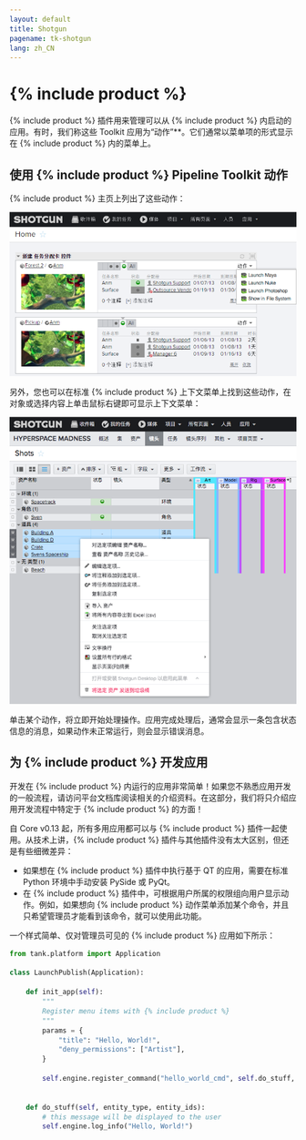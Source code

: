 ```yaml
---
layout: default
title: Shotgun
pagename: tk-shotgun
lang: zh_CN
---
```


# {% include product %}

{% include product %} 插件用来管理可以从 {% include product %} 内启动的应用。有时，我们称这些 Toolkit 应用为“动作”**。它们通常以菜单项的形式显示在 {% include product %} 内的菜单上。

## 使用 {% include product %} Pipeline Toolkit 动作

{% include product %} 主页上列出了这些动作：

![动作 1](../images/engines/shotgun-action1.png)

另外，您也可以在标准 {% include product %} 上下文菜单上找到这些动作，在对象或选择内容上单击鼠标右键即可显示上下文菜单：

![动作 2](../images/engines/shotgun-action2.png)

单击某个动作，将立即开始处理操作。应用完成处理后，通常会显示一条包含状态信息的消息，如果动作未正常运行，则会显示错误消息。

## 为 {% include product %} 开发应用

开发在 {% include product %} 内运行的应用非常简单！如果您不熟悉应用开发的一般流程，请访问平台文档库阅读相关的介绍资料。在这部分，我们将只介绍应用开发流程中特定于 {% include product %} 的方面！

自 Core v0.13 起，所有多用应用都可以与 {% include product %} 插件一起使用。从技术上讲，{% include product %} 插件与其他插件没有太大区别，但还是有些细微差异：

* 如果想在 {% include product %} 插件中执行基于 QT 的应用，需要在标准 Python 环境中手动安装 PySide 或 PyQt。
* 在 {% include product %} 插件中，可根据用户所属的权限组向用户显示动作。例如，如果想向 {% include product %} 动作菜单添加某个命令，并且只希望管理员才能看到该命令，就可以使用此功能。

一个样式简单、仅对管理员可见的 {% include product %} 应用如下所示：

```python
from tank.platform import Application

class LaunchPublish(Application):

    def init_app(self):
        """
        Register menu items with {% include product %}
        """        
        params = {
            "title": "Hello, World!",
            "deny_permissions": ["Artist"],
        }

        self.engine.register_command("hello_world_cmd", self.do_stuff, params)


    def do_stuff(self, entity_type, entity_ids):
        # this message will be displayed to the user
        self.engine.log_info("Hello, World!")    
```

